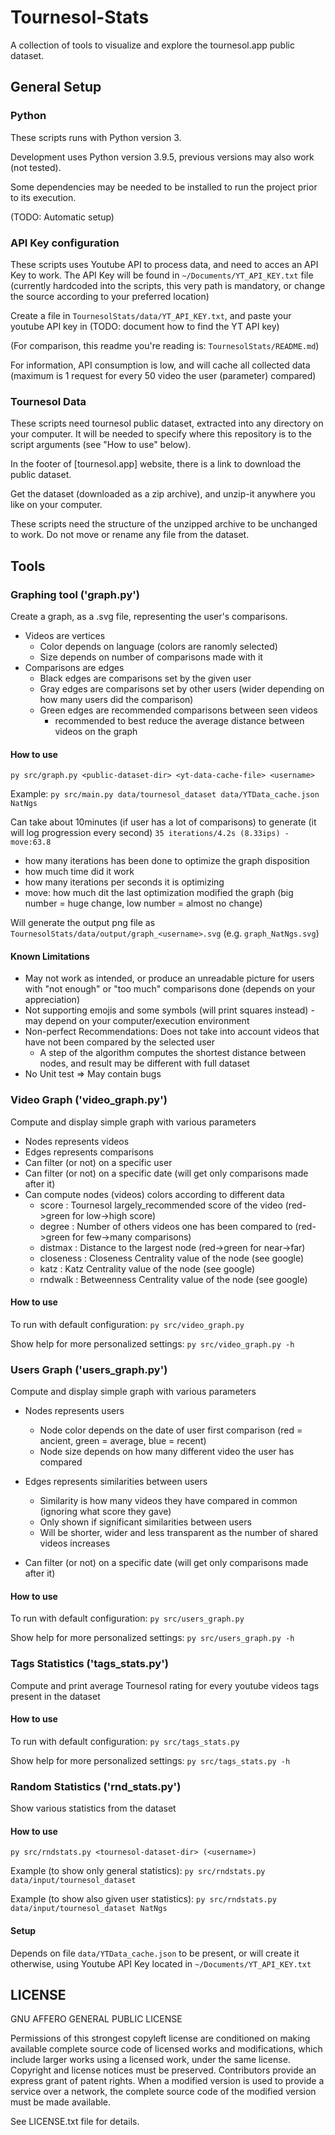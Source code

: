 # Tournesol-Stats
A collection of tools to visualize and explore the tournesol.app public dataset.

## General Setup

### Python

These scripts runs with Python version 3.

Development uses Python version 3.9.5, previous versions may also work (not tested).

Some dependencies may be needed to be installed to run the project prior to its execution.

(TODO: Automatic setup)

### API Key configuration

These scripts uses Youtube API to process data, and need to acces an API Key to work.
The API Key will be found in `~/Documents/YT_API_KEY.txt` file (currently hardcoded into the scripts, this very path is mandatory, or change the source according to your preferred location)


Create a file in `TournesolStats/data/YT_API_KEY.txt`, and paste your youtube API key in (TODO: document how to find the YT API key)

(For comparison, this readme you're reading is: `TournesolStats/README.md`)


For information, API consumption is low, and will cache all collected data (maximum is 1 request for every 50 video the user (parameter) compared)

### Tournesol Data

These scripts need tournesol public dataset, extracted into any directory on your computer. It will be needed to specify where this repository is to the script arguments (see "How to use" below).


In the footer of [tournesol.app] website, there is a link to download the public dataset.

Get the dataset (downloaded as a zip archive), and unzip-it anywhere you like on your computer.


These scripts need the structure of the unzipped archive to be unchanged to work. Do not move or rename any file from the dataset.


## Tools


### Graphing tool ('graph.py')

Create a graph, as a .svg file, representing the user's comparisons.

- Videos are vertices
	- Color depends on language (colors are ranomly selected)
	- Size depends on number of comparisons made with it
- Comparisons are edges
	- Black edges are comparisons set by the given user
	- Gray edges are comparisons set by other users (wider depending on how many users did the comparison)
	- Green edges are recommended comparisons between seen videos
		- recommended to best reduce the average distance between videos on the graph

#### How to use

`py src/graph.py <public-dataset-dir> <yt-data-cache-file> <username>`

Example:
`py src/main.py data/tournesol_dataset data/YTData_cache.json NatNgs`

Can take about 10minutes (if user has a lot of comparisons) to generate (it will log progression every second)
`35 iterations/4.2s (8.33ips) - move:63.8`
- how many iterations has been done to optimize the graph disposition
- how much time did it work
- how many iterations per seconds it is optimizing
- move: how much dit the last optimization modified the graph (big number = huge change, low number = almost no change)

Will generate the output png file as `TournesolStats/data/output/graph_<username>.svg` (e.g. `graph_NatNgs.svg`)


#### Known Limitations

- May not work as intended, or produce an unreadable picture for users with "not enough" or "too much" comparisons done (depends on your appreciation)
- Not supporting emojis and some symbols (will print squares instead) - may depend on your computer/execution environment
- Non-perfect Recommendations: Does not take into account videos that have not been compared by the selected user
	- A step of the algorithm computes the shortest distance between nodes, and result may be different with full dataset
- No Unit test => May contain bugs


### Video Graph ('video_graph.py')

Compute and display simple graph with various parameters

- Nodes represents videos
- Edges represents comparisons
- Can filter (or not) on a specific user
- Can filter (or not) on a specific date (will get only comparisons made after it)
- Can compute nodes (videos) colors according to different data
	- score : Tournesol largely_recommended score of the video (red->green for low->high score)
	- degree : Number of others videos one has been compared to (red->green for few->many comparisons)
	- distmax : Distance to the largest node (red->green for near->far)
	- closeness : Closeness Centrality value of the node (see google)
	- katz : Katz Centrality value of the node (see google)
	- rndwalk : Betweenness Centrality value of the node (see google)

#### How to use

To run with default configuration:
`py src/video_graph.py`

Show help for more personalized settings:
`py src/video_graph.py -h`


### Users Graph ('users_graph.py')

Compute and display simple graph with various parameters

- Nodes represents users
	- Node color depends on the date of user first comparison (red = ancient, green = average, blue = recent)
	- Node size depends on how many different video the user has compared
- Edges represents similarities between users
	- Similarity is how many videos they have compared in common (ignoring what score they gave)
	- Only shown if significant similarities between users
	- Will be shorter, wider and less transparent as the number of shared videos increases

- Can filter (or not) on a specific date (will get only comparisons made after it)

#### How to use

To run with default configuration:
`py src/users_graph.py`

Show help for more personalized settings:
`py src/users_graph.py -h`



### Tags Statistics ('tags_stats.py')

Compute and print average Tournesol rating for every youtube videos tags present in the dataset

#### How to use

To run with default configuration:
`py src/tags_stats.py`

Show help for more personalized settings:
`py src/tags_stats.py -h`

### Random Statistics ('rnd_stats.py')

Show various statistics from the dataset

#### How to use

`py src/rndstats.py <tournesol-dataset-dir> (<username>)`

Example (to show only general statistics):
`py src/rndstats.py data/input/tournesol_dataset`

Example (to show also given user statistics):
`py src/rndstats.py data/input/tournesol_dataset NatNgs`

#### Setup

Depends on file `data/YTData_cache.json` to be present, or will create it otherwise, using Youtube API Key located in `~/Documents/YT_API_KEY.txt`


## LICENSE

GNU AFFERO GENERAL PUBLIC LICENSE

Permissions of this strongest copyleft license are conditioned on making available complete source code of licensed works and modifications, which include larger works using a licensed work, under the same license. Copyright and license notices must be preserved. Contributors provide an express grant of patent rights. When a modified version is used to provide a service over a network, the complete source code of the modified version must be made available.

See LICENSE.txt file for details.
